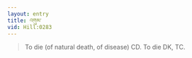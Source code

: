 ```yaml
---
layout: entry
title: འགུམ་
vid: Hill:0283
---
```

> To die (of natural death, of disease) CD\. To die DK, TC\.


